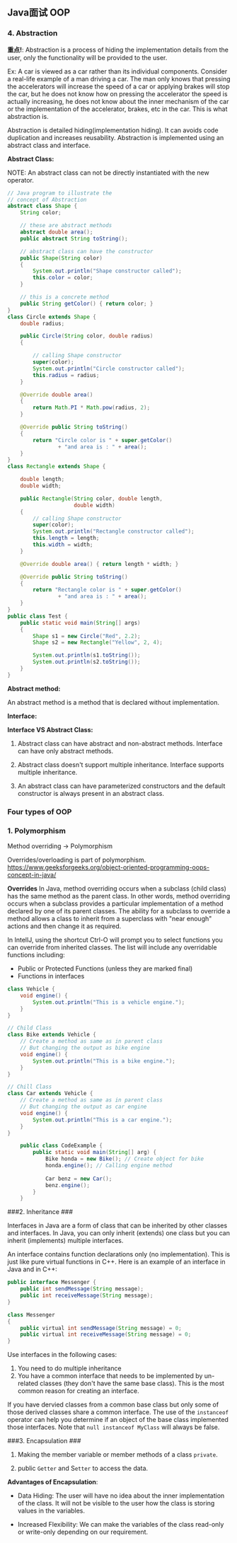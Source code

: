 ## Java面试 OOP


### 4. Abstraction ###

**重点!**: 
Abstraction is a process of hiding the implementation details from the user, only the functionality will be provided to the user. 

Ex: A car is viewed as a car rather than its individual components.
Consider a real-life example of a man driving a car. The man only knows that pressing the accelerators will increase the speed of a car or applying brakes will stop the car, but he does not know how on pressing the accelerator the speed is actually increasing, he does not know about the inner mechanism of the car or the implementation of the accelerator, brakes, etc in the car. This is what abstraction is.

Abstraction is detailed hiding(implementation hiding). It can avoids code duplication and increases reusability.
Abstraction is implemented using an abstract class and interface.


**Abstract Class:**

NOTE: An abstract class can not be directly instantiated with the new operator.

```java
// Java program to illustrate the
// concept of Abstraction
abstract class Shape {
    String color;

    // these are abstract methods
    abstract double area();
    public abstract String toString();

    // abstract class can have the constructor
    public Shape(String color)
    {
        System.out.println("Shape constructor called");
        this.color = color;
    }

    // this is a concrete method
    public String getColor() { return color; }
}
class Circle extends Shape {
    double radius;

    public Circle(String color, double radius)
    {

        // calling Shape constructor
        super(color);
        System.out.println("Circle constructor called");
        this.radius = radius;
    }

    @Override double area()
    {
        return Math.PI * Math.pow(radius, 2);
    }

    @Override public String toString()
    {
        return "Circle color is " + super.getColor()
                + "and area is : " + area();
    }
}
class Rectangle extends Shape {

    double length;
    double width;

    public Rectangle(String color, double length,
                     double width)
    {
        // calling Shape constructor
        super(color);
        System.out.println("Rectangle constructor called");
        this.length = length;
        this.width = width;
    }

    @Override double area() { return length * width; }

    @Override public String toString()
    {
        return "Rectangle color is " + super.getColor()
                + "and area is : " + area();
    }
}
public class Test {
    public static void main(String[] args)
    {
        Shape s1 = new Circle("Red", 2.2);
        Shape s2 = new Rectangle("Yellow", 2, 4);

        System.out.println(s1.toString());
        System.out.println(s2.toString());
    }
}

```

**Abstract method:**

An abstract method is a method that is declared without implementation.


**Interface:**

**Interface VS Abstract Class:**
1. Abstract class can have abstract and non-abstract methods. Interface can have only abstract methods.


2. Abstract class doesn't support multiple inheritance. Interface supports multiple inheritance.


3. An abstract class can have parameterized constructors and the default constructor is always present in an abstract class.





















### Four types of OOP

### 1. Polymorphism ###

Method overriding ->  Polymorphism

Overrides/overloading is part of polymorphism.
https://www.geeksforgeeks.org/object-oriented-programming-oops-concept-in-java/

**Overrides**
In Java, method overriding occurs when a subclass (child class) has the same method as the parent class. In other words, method overriding occurs when a subclass provides a particular implementation of a method declared by one of its parent classes. The ability for a subclass to override a method allows a class to inherit from a superclass with "near enough" actions and then change it as required.

In IntellJ, using the shortcut Ctrl-O will prompt you to select functions you can override from inherited classes.  The list will include any overridable functions including:
* Public or Protected Functions (unless they are marked final)
* Functions in interfaces

```java
class Vehicle {
    void engine() {
        System.out.println("This is a vehicle engine.");
    }
}

// Child Class
class Bike extends Vehicle {
    // Create a method as same as in parent class
    // But changing the output as bike engine
    void engine() {
        System.out.println("This is a bike engine.");
    }
}

// Chill Class
class Car extends Vehicle {
    // Create a method as same as in parent class
    // But changing the output as car engine
    void engine() {
        System.out.println("This is a car engine.");
    }
}

    public class CodeExample {
        public static void main(String[] arg) {
            Bike honda = new Bike(); // Create object for bike
            honda.engine(); // Calling engine method
    
            Car benz = new Car();
            benz.engine();
        }
    }
```






###2. Inheritance ###

Interfaces in Java are a form of class that can be inherited by other classes and interfaces.  In Java, you can only inherit (extends) one class but you can inherit (implements) multiple interfaces.

An interface contains function declarations only (no implementation).  This is just like pure virtual functions in C++.  Here is an example of an interface in Java and in C++:

```java
public interface Messenger {
    public int sendMessage(String message);
    public int receiveMessage(String message);
}

class Messenger
{
    public virtual int sendMessage(String message) = 0;
    public virtual int receiveMessage(String message) = 0;
}
```

Use interfaces in the following cases:
1) You need to do multiple inheritance
2) You have a common interface that needs to be implemented by un-related classes (they don't have the same base class).  This is the most common reason for creating an interface.

If you have dervied classes from a common base class but only some of those derived classes share a common interface.  The use of the `instanceof` operator can help you determine if an object of the base class implemented those interfaces.  Note that `null instanceof MyClass` will always be false.


###3. Encapsulation ###
1. Making the member variable or member methods of a class `private`.

2. public `Getter` and S`etter` to access the data. 

**Advantages of Encapsulation**:

* Data Hiding: The user will have no idea about the inner implementation of the class. It will not be visible to the user how the class is storing values in the variables.

* Increased Flexibility: We can make the variables of the class read-only or write-only depending on our requirement.


